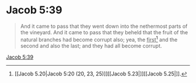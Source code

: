 # Jacob 5:39

> And it came to pass that they went down into the nethermost parts of the vineyard. And it came to pass that they beheld that the fruit of the natural branches had become corrupt also; yea, the <u>first</u>[^a] and the second and also the last; and they had all become corrupt.

[Jacob 5:39](https://www.churchofjesuschrist.org/study/scriptures/bofm/jacob/5?lang=eng&id=p39#p39)


[^a]: [[Jacob 5.20|Jacob 5:20 (20, 23, 25)]][[Jacob 5.23|]][[Jacob 5.25|]].  
